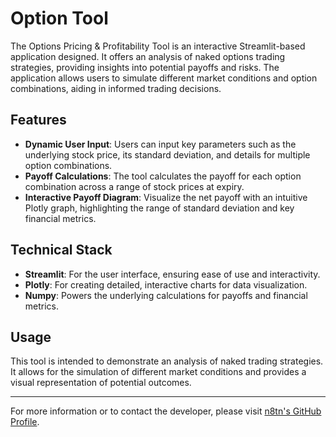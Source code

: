 # Option Tool

The Options Pricing & Profitability Tool is an interactive Streamlit-based application designed. It offers an analysis of naked options trading strategies, providing insights into potential payoffs and risks. The application allows users to simulate different market conditions and option combinations, aiding in informed trading decisions.

## Features

- **Dynamic User Input**: Users can input key parameters such as the underlying stock price, its standard deviation, and details for multiple option combinations.
- **Payoff Calculations**: The tool calculates the payoff for each option combination across a range of stock prices at expiry.
- **Interactive Payoff Diagram**: Visualize the net payoff with an intuitive Plotly graph, highlighting the range of standard deviation and key financial metrics.

## Technical Stack

- **Streamlit**: For the user interface, ensuring ease of use and interactivity.
- **Plotly**: For creating detailed, interactive charts for data visualization.
- **Numpy**: Powers the underlying calculations for payoffs and financial metrics.

## Usage

This tool is intended to demonstrate an analysis of naked trading strategies. It allows for the simulation of different market conditions and provides a visual representation of potential outcomes.

---

For more information or to contact the developer, please visit [n8tn's GitHub Profile](https://github.com/n8tn).




